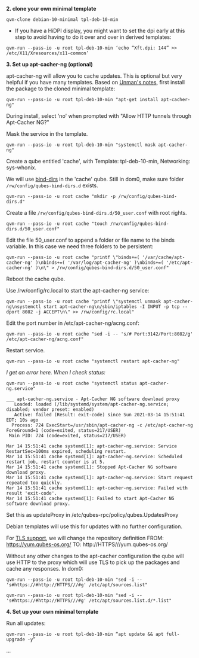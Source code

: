 **2. clone your own minimal template**

`qvm-clone debian-10-minimal tpl-deb-10-min`

* If you have a HiDPI display, you might want to set the dpi early at this step to avoid having to do it over and over in derived templates:

`qvm-run --pass-io -u root tpl-deb-10-min ‘echo “Xft.dpi: 144” >> /etc/X11/Xresources/x11-common’`

**3. Set up apt-cacher-ng (optional)**

apt-cacher-ng will allow you to cache updates. This is optional but very helpful if you have many templates. Based on [Unman's notes](https://github.com/unman/notes/blob/master/apt-cacher-ng), first install the package to the cloned minimal template:

`qvm-run --pass-io -u root tpl-deb-10-min "apt-get install apt-cacher-ng"`

During install, select 'no' when prompted with "Allow HTTP tunnels through Apt-Cacher NG?" 

Mask the service in the template.  

`qvm-run --pass-io -u root tpl-deb-10-min "systemctl mask apt-cacher-ng"`

Create a qube entitled 'cache', with Template: tpl-deb-10-min, Networking: sys-whonix.

We will use [bind-dirs](https://www.qubes-os.org/doc/bind-dirs/) in the 'cache' qube. Still in dom0, make sure folder `/rw/config/qubes-bind-dirs.d` exists.

`qvm-run --pass-io -u root cache "mkdir -p /rw/config/qubes-bind-dirs.d"`

Create a file `/rw/config/qubes-bind-dirs.d/50_user.conf` with root rights.

`qvm-run --pass-io -u root cache "touch /rw/config/qubes-bind-dirs.d/50_user.conf"`

Edit the file 50_user.conf to append a folder or file name to the binds variable. In this case we need three folders to be persistent: 

`qvm-run --pass-io -u root cache "printf \"binds+=( '/var/cache/apt-cacher-ng' )\nbinds+=( '/var/log/apt-cacher-ng' )\nbinds+=( '/etc/apt-cacher-ng' )\n\" > /rw/config/qubes-bind-dirs.d/50_user.conf"`

Reboot the cache qube. 

Use /rw/config/rc.local to start the apt-cacher-ng service:

`qvm-run --pass-io -u root cache "printf \"systemctl unmask apt-cacher-ng\nsystemctl start apt-cacher-ng\n/sbin/iptables -I INPUT -p tcp --dport 8082 -j ACCEPT\n\" >> /rw/config/rc.local"`

Edit the port number in /etc/apt-cacher-ng/acng.conf:

`qvm-run --pass-io -u root cache "sed -i -- 's/# Port:3142/Port:8082/g' /etc/apt-cacher-ng/acng.conf"`

Restart service.

`qvm-run --pass-io -u root cache "systemctl restart apt-cacher-ng"`

*I get an error here. When I check status:*

`qvm-run --pass-io -u root cache "systemctl status apt-cacher-ng.service"`
```
___ apt-cacher-ng.service - Apt-Cacher NG software download proxy
   Loaded: loaded (/lib/systemd/system/apt-cacher-ng.service; disabled; vendor preset: enabled)
   Active: failed (Result: exit-code) since Sun 2021-03-14 15:51:41 EDT; 10s ago
  Process: 724 ExecStart=/usr/sbin/apt-cacher-ng -c /etc/apt-cacher-ng ForeGround=1 (code=exited, status=217/USER)
 Main PID: 724 (code=exited, status=217/USER)

Mar 14 15:51:41 cache systemd[1]: apt-cacher-ng.service: Service RestartSec=100ms expired, scheduling restart.
Mar 14 15:51:41 cache systemd[1]: apt-cacher-ng.service: Scheduled restart job, restart counter is at 5.
Mar 14 15:51:41 cache systemd[1]: Stopped Apt-Cacher NG software download proxy.
Mar 14 15:51:41 cache systemd[1]: apt-cacher-ng.service: Start request repeated too quickly.
Mar 14 15:51:41 cache systemd[1]: apt-cacher-ng.service: Failed with result 'exit-code'.
Mar 14 15:51:41 cache systemd[1]: Failed to start Apt-Cacher NG software download proxy.
```



Set this as updateProxy in /etc/qubes-rpc/policy/qubes.UpdatesProxy

Debian templates will use this for updates with no further configuration.

For [TLS support](https://askubuntu.com/questions/1307210/how-to-get-apt-cacher-ng-to-download-and-cache-packages-from-apt-https-repositor), we will change the repository definition FROM:
https://yum.qubes-os.org/ TO: http://HTTPS///yum.qubes-os.org/

Without any other changes to the apt-cacher configuration the qube will
use HTTP to the proxy which will use TLS to pick up the packages and
cache any responses. In dom0:

`qvm-run --pass-io -u root tpl-deb-10-min "sed -i -- 's#https://#http://HTTPS///#g' /etc/apt/sources.list"`

`qvm-run --pass-io -u root tpl-deb-10-min "sed -i -- 's#https://#http://HTTPS///#g' /etc/apt/sources.list.d/*.list"`

**4. Set up your own minimal template**

Run all updates:

`qvm-run --pass-io -u root tpl-deb-10-min “apt update && apt full-upgrade -y”`

...
